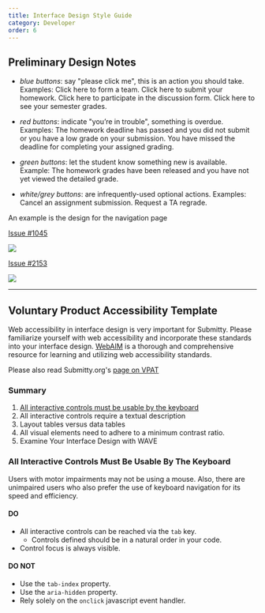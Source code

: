 ```yaml
---
title: Interface Design Style Guide
category: Developer
order: 6
---
```


## Preliminary Design Notes

* *blue buttons*: say "please click me", this is an action you should
   take.  Examples: Click here to form a team.  Click here to submit
   your homework.  Click here to participate in the discussion form.
   Click here to see your semester grades.

* *red buttons*: indicate "you’re in trouble", something is overdue.
   Examples: The homework deadline has passed and you did not submit
   or you have a low grade on your submission.  You have missed the
   deadline for completing your assigned grading.

* *green buttons*: let the student know something new is available.
   Example: The homework grades have been released and you have not
   yet viewed the detailed grade.

* *white/grey buttons*: are infrequently-used optional actions.
   Examples: Cancel an assignment submission.  Request a TA regrade.


An example is the design for the navigation page

[Issue #1045](https://github.com/Submitty/Submitty/issues/1045)

![](https://i.imgur.com/TVk9qpy.jpg)

[Issue #2153](https://github.com/Submitty/Submitty/issues/2153)

![](https://i.imgur.com/suqhXhi.png)

---
## Voluntary Product Accessibility Template

Web accessibility in interface design is very important for Submitty.  Please
familiarize yourself with web accessibility and incorporate these standards
into your interface design.  [WebAIM](https://webaim.org/) is a thorough and
comprehensive resource for learning and utilizing web accessibility standards.

Please also read Submitty.org's [page on VPAT](vpat)

### Summary

1. [All interactive controls must be usable by the keyboard](#all-interactive-controls-must-be-usable-by-the-keyboard)
2. All interactive controls require a textual description
3. Layout tables versus data tables
4. All visual elements need to adhere to a minimum contrast ratio.
5. Examine Your Interface Design with WAVE

### All Interactive Controls Must Be Usable By The Keyboard

Users with motor impairments may not be using a mouse.  Also, there are
unimpaired users who also prefer the use of keyboard navigation for its
speed and efficiency.

#### DO
* All interactive controls can be reached via the `tab` key.
    * Controls defined should be in a natural order in your code.
* Control focus is always visible.

#### DO NOT
* Use the `tab-index` property.
* Use the `aria-hidden` property.
* Rely solely on the `onclick` javascript event handler.









